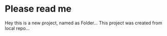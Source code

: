 # Please read me

Hey this is a new project, named as Folder...
This project was created from local repo...
